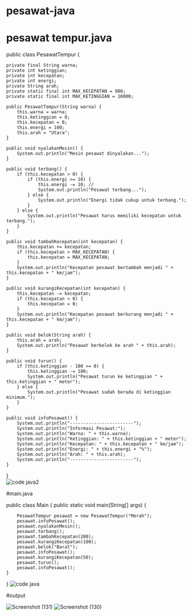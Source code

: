 # pesawat-java
# pesawat tempur.java
public class PesawatTempur {

    private final String warna;
    private int ketinggian; 
    private int kecepatan; 
    private int energi; 
    private String arah;
    private static final int MAX_KECEPATAN = 900;
    private static final int MAX_KETINGGIAN = 10000; 

    public PesawatTempur(String warna) {
        this.warna = warna;
        this.ketinggian = 0;
        this.kecepatan = 0;
        this.energi = 100;
        this.arah = "Utara";
    }

    public void nyalakanMesin() {
        System.out.println("Mesin pesawat dinyalakan...");
    }

    public void terbang() {
        if (this.kecepatan > 0) {
            if (this.energi >= 10) { 
                this.energi -= 10; // 
                System.out.println("Pesawat terbang...");
            } else {
                System.out.println("Energi tidak cukup untuk terbang.");
            }
        } else {
            System.out.println("Pesawat harus memiliki kecepatan untuk terbang.");
        }
    }

    public void tambahKecepatan(int kecepatan) {
        this.kecepatan += kecepatan;
        if (this.kecepatan > MAX_KECEPATAN) {
            this.kecepatan = MAX_KECEPATAN; 
        }
        System.out.println("Kecepatan pesawat bertambah menjadi " + this.kecepatan + " km/jam");
    }

    public void kurangiKecepatan(int kecepatan) {
        this.kecepatan -= kecepatan;
        if (this.kecepatan < 0) {
            this.kecepatan = 0; 
        }
        System.out.println("Kecepatan pesawat berkurang menjadi " + this.kecepatan + " km/jam");
    }

    public void belok(String arah) {
        this.arah = arah;
        System.out.println("Pesawat berbelok ke arah " + this.arah);
    }

    public void turun() {
        if (this.ketinggian - 100 >= 0) {
            this.ketinggian -= 100;
            System.out.println("Pesawat turun ke ketinggian " + this.ketinggian + " meter");
        } else {
            System.out.println("Pesawat sudah berada di ketinggian minimum.");
        }
    }

    public void infoPesawat() {
        System.out.println("------------------------");
        System.out.println("Informasi Pesawat:");
        System.out.println("Warna: " + this.warna);
        System.out.println("Ketinggian: " + this.ketinggian + " meter");
        System.out.println("Kecepatan: " + this.kecepatan + " km/jam");
        System.out.println("Energi: " + this.energi + "%");
        System.out.println("Arah: " + this.arah);
        System.out.println("------------------------");
    }
}    
![code java2](https://github.com/user-attachments/assets/1aa32a23-8807-447c-a4c4-c31bfd0ac405)

#main.java

public class Main {
    public static void main(String[] args) {

        PesawatTempur pesawat = new PesawatTempur("Merah");
        pesawat.infoPesawat();
        pesawat.nyalakanMesin();
        pesawat.terbang();
        pesawat.tambahKecepatan(200);
        pesawat.kurangiKecepatan(100);
        pesawat.belok("Barat");
        pesawat.infoPesawat();
        pesawat.kurangiKecepatan(50);
        pesawat.turun();
        pesawat.infoPesawat();
    }    
}
![code java](https://github.com/user-attachments/assets/654ec53a-c5a8-413e-8e29-b5860cf6f02f)

#output

![Screenshot (131)](https://github.com/user-attachments/assets/162522d3-3fb4-4d10-8f7a-19570d7b4b81)
![Screenshot (130)](https://github.com/user-attachments/assets/129fc66f-899e-4a2c-a117-b2d23e2ef6b0)


